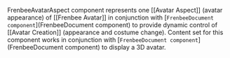 FrenbeeAvatarAspect component represents one [[Avatar Aspect]] (avatar appearance) of [[Frenbee Avatar]] in conjunction with [`FrenbeeDocument component`](FrenbeeDocument component) to provide dynamic control of [[Avatar Creation]] (appearance and costume change).
Content set for this component works in conjunction with [`FrenbeeDocument component`](FrenbeeDocument component) to display a 3D avatar.
